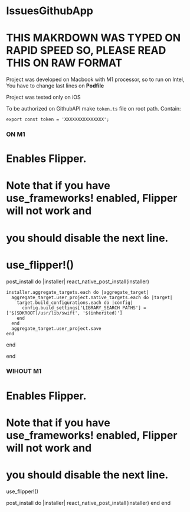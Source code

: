 # IssuesGithubApp

# THIS MAKRDOWN WAS TYPED ON RAPID SPEED SO, PLEASE READ THIS ON RAW FORMAT

Project was developed on Macbook with M1 processor, so to run on Intel, You have to change last lines on **Podfile**

Project was tested only on iOS

To be authorized on GithubAPI make `token.ts` file on root path. Contain:

`export const token = 'XXXXXXXXXXXXXXX';`

### ON M1

# Enables Flipper.

#

# Note that if you have use_frameworks! enabled, Flipper will not work and

# you should disable the next line.

# use_flipper!()

post_install do |installer|
react_native_post_install(installer)

    installer.aggregate_targets.each do |aggregate_target|
      aggregate_target.user_project.native_targets.each do |target|
        target.build_configurations.each do |config|
          config.build_settings['LIBRARY_SEARCH_PATHS'] = ['$(SDKROOT)/usr/lib/swift', '$(inherited)']
        end
      end
      aggregate_target.user_project.save
    end

end

end

### WIHOUT M1

# Enables Flipper.

#

# Note that if you have use_frameworks! enabled, Flipper will not work and

# you should disable the next line.

use_flipper!()

post_install do |installer|
react_native_post_install(installer)
end
end
